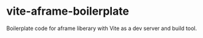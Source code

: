 # vite-aframe-boilerplate
Boilerplate code for aframe liberary with Vite as a dev server and build tool.
